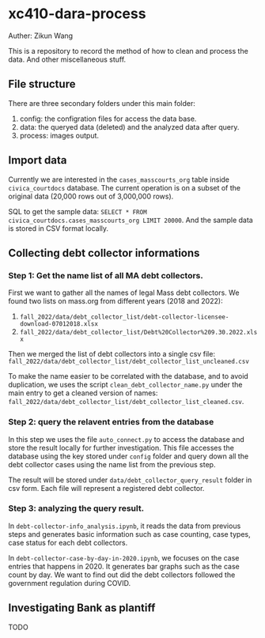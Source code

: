 # xc410-dara-process

Auther: Zikun Wang

This is a repository to record the method of how to clean and process the data.
And other miscellaneous stuff.

## File structure
There are three secondary folders under this main folder:
1. config: the configration files for access the data base.
2. data: the queryed data (deleted) and the analyzed data after query.
3. process: images output.

## Import data

Currently we are interested in the `cases_masscourts_org` table inside `civica_courtdocs` database.
The current operation is on a subset of the original data (20,000 rows out of 3,000,000 rows).

SQL to get the sample data: `SELECT * FROM civica_courtdocs.cases_masscourts_org LIMIT 20000`. And the sample data is stored in CSV format locally.

## Collecting debt collector informations

### Step 1: Get the name list of all MA debt collectors.

First we want to gather all the names of legal Mass debt collectors. We found two lists on mass.org from different years (2018 and 2022):
1. `fall_2022/data/debt_collector_list/debt-collector-licensee-download-07012018.xlsx`
2. `fall_2022/data/debt_collector_list/Debt%20Collector%209.30.2022.xlsx`

Then we merged the list of debt collectors into a single csv file: `fall_2022/data/debt_collector_list/debt_collector_list_uncleaned.csv`

To make the name easier to be correlated with the database, and to avoid duplication, we uses the script `clean_debt_collector_name.py` under the main entry to get a cleaned version of names: `fall_2022/data/debt_collector_list/debt_collector_list_cleaned.csv`.

### Step 2: query the relavent entries from the database

In this step we uses the file `auto_connect.py` to access the database and store the result locally for further investigation. This file accesses the database using the key stored under `config` folder and query down all the debt collector cases using the name list from the previous step.

The result will be stored under `data/debt_collector_query_result` folder in csv form. Each file will represent a registered debt collector.

### Step 3: analyzing the query result.

In `debt-collector-info_analysis.ipynb`, it reads the data from previous steps and generates basic information such as case counting, case types, case status for each debt collectors.

In `debt-collector-case-by-day-in-2020.ipynb`, we focuses on the case entries that happens in 2020. It generates bar graphs such as the case count by day. We want to find out did the debt collectors followed the government regulation during COVID.

## Investigating Bank as plantiff

TODO